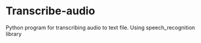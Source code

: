 # Transcribe-audio
Python program for transcribing audio to text file. Using speech_recognition library
